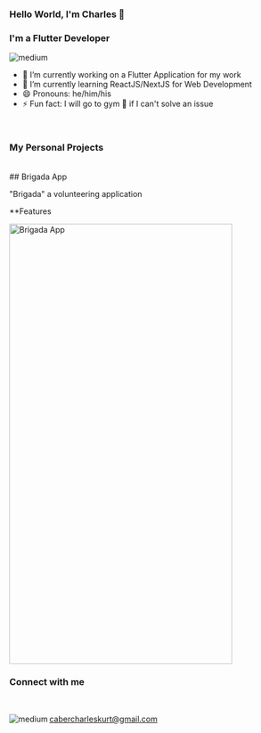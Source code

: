 ### Hello World, I'm Charles 👋

### I'm a Flutter Developer

<img alt="medium" src= "https://img.shields.io/badge/Flutter-02569B?style=for-the-badge&logo=flutter&logoColor=white" />


- 🔭 I’m currently working on a Flutter Application for my work
- 🌱 I’m currently learning ReactJS/NextJS for Web Development
- 😄 Pronouns: he/him/his
- ⚡ Fun fact: I will go to gym :muscle: if I can't solve an issue 

</br>

### My Personal Projects

</br>
## Brigada App

"Brigada" a volunteering application

  **Features

<img alt="Brigada App" src="https://github.com/ckc64/ckc64/blob/master/brigada%20GIF.gif" width="400" height="790">


</br>

### Connect with me

</br>

cabercharleskurt@gmail.com
<img align="left" alt="medium" src="https://img.shields.io/badge/Gmail-D14836?style=for-the-badge&logo=gmail&logoColor=white" />
